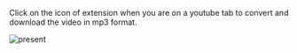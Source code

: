 Click on the icon of extension when you are on a youtube tab to convert and download the video in mp3 format.

![present](https://user-images.githubusercontent.com/47028393/81024777-2ae61780-8e7d-11ea-8e1c-379e1d3f93a7.gif)

